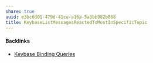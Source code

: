 ```yaml
---
share: true
uuid: e3bc6d01-479d-41ce-a16a-5a3bb982b868
title: KeybaseListMessagesReactedToMostInSpecificTopic
---
```

#### Backlinks

* [Keybase Binding Queries](/da8ee43f-5075-4547-a583-65a941185d4a)